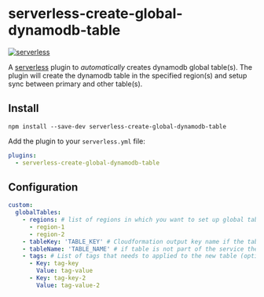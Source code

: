 # serverless-create-global-dynamodb-table
[![serverless](http://public.serverless.com/badges/v3.svg)](http://www.serverless.com)

A [serverless](http://www.serverless.com) plugin to _automatically_ creates dynamodb global table(s).
The plugin will create the dynamodb table in the specified region(s) and setup sync between  primary and other table(s).

## Install

`npm install --save-dev serverless-create-global-dynamodb-table`

Add the plugin to your `serverless.yml` file:

```yaml
plugins:
  - serverless-create-global-dynamodb-table
```

## Configuration

```yaml
custom:
  globalTables:
    - regions: # list of regions in which you want to set up global tables
      - region-1
      - region-2
    - tableKey: 'TABLE_KEY' # Cloudformation output key name if the table is created as part of same serverless service
    - tableName: 'TABLE_NAME' # if table is not part of the service then specify the table name. If tableKey param exists then tableName is ignored.
    - tags: # List of tags that needs to applied to the new table (optional)
      - Key: tag-key
        Value: tag-value
      - Key: tag-key-2
        Value: tag-value-2
```